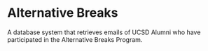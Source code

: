 # Alternative Breaks

A database system that retrieves emails of UCSD Alumni who have participated in the Alternative Breaks Program.
